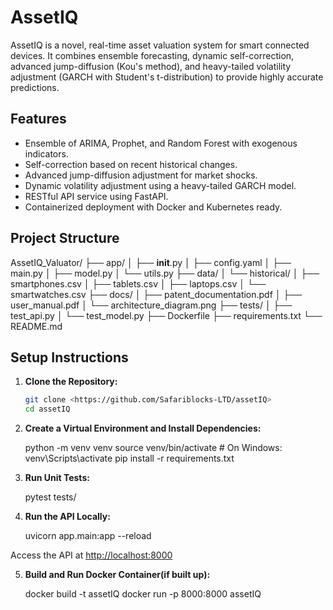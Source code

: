 # AssetIQ 

AssetIQ is a novel, real-time asset valuation system for smart connected devices. It combines ensemble forecasting, dynamic self-correction, advanced jump-diffusion (Kou's method), and heavy-tailed volatility adjustment (GARCH with Student's t-distribution) to provide highly accurate predictions.

## Features
- Ensemble of ARIMA, Prophet, and Random Forest with exogenous indicators.
- Self-correction based on recent historical changes.
- Advanced jump-diffusion adjustment for market shocks.
- Dynamic volatility adjustment using a heavy-tailed GARCH model.
- RESTful API service using FastAPI.
- Containerized deployment with Docker and Kubernetes ready.

## Project Structure

AssetIQ_Valuator/
├── app/
│   ├── __init__.py
│   ├── config.yaml
│   ├── main.py
│   ├── model.py
│   └── utils.py
├── data/
│   └── historical/
│       ├── smartphones.csv
│       ├── tablets.csv
│       ├── laptops.csv
│       └── smartwatches.csv
├── docs/
│   ├── patent_documentation.pdf
│   ├── user_manual.pdf
│   └── architecture_diagram.png
├── tests/
│   ├── test_api.py
│   └── test_model.py
├── Dockerfile
├── requirements.txt
└── README.md




## Setup Instructions

1. **Clone the Repository:**
   ```bash
   git clone <https://github.com/Safariblocks-LTD/assetIQ>
   cd assetIQ

2. **Create a Virtual Environment and Install Dependencies:**

    python -m venv venv
    source venv/bin/activate  # On Windows: venv\Scripts\activate
    pip install -r requirements.txt

3. **Run Unit Tests:**

    pytest tests/

4. **Run the API Locally:**

    uvicorn app.main:app --reload

Access the API at <http://localhost:8000>

5. **Build and Run Docker Container(if built up):**

    docker build -t assetIQ 
    docker run -p 8000:8000 assetIQ



